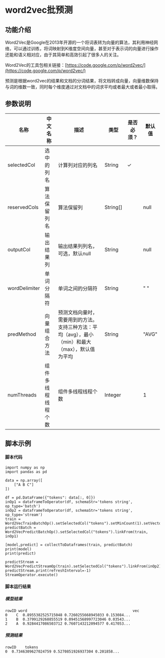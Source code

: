 # word2vec批预测
## 功能介绍

Word2Vec是Google在2013年开源的一个将词表转为向量的算法，其利用神经网络，可以通过训练，将词映射到K维度空间向量，甚至对于表示词的向量进行操作还能和语义相对应，由于其简单和高效引起了很多人的关注。

Word2Vec的工具包相关链接：[https://code.google.com/p/word2vec/](https://code.google.com/p/word2vec/)

预测是根据word2vec的结果和文档的分词结果，将文档转成向量，向量维数保持与词的维数一致，同时每个维度通过对文档中的词求平均或者最大或者最小取得。

## 参数说明

| 名称 | 中文名称 | 描述 | 类型 | 是否必须？ | 默认值 |
| --- | --- | --- | --- | --- | --- |
| selectedCol | 选中的列名 | 计算列对应的列名 | String | ✓ |  |
| reservedCols | 算法保留列名 | 算法保留列 | String[] |  | null |
| outputCol | 输出结果列 | 输出结果列列名，可选，默认null | String |  | null |
| wordDelimiter | 单词分隔符 | 单词之间的分隔符 | String |  | " " |
| predMethod | 向量组合方法 | 预测文档向量时，需要用到的方法。支持三种方法：平均（avg），最小（min）和最大（max），默认值为平均 | String |  | "AVG" |
| numThreads | 组件多线程线程个数 | 组件多线程线程个数 | Integer |  | 1 |



## 脚本示例
#### 脚本代码
```
import numpy as np
import pandas as pd

data = np.array([
    ["A B C"]
])

df = pd.DataFrame({"tokens": data[:, 0]})
inOp1 = dataframeToOperator(df, schemaStr='tokens string', op_type='batch')
inOp2 = dataframeToOperator(df, schemaStr='tokens string', op_type='stream')
train = Word2VecTrainBatchOp().setSelectedCol("tokens").setMinCount(1).setVectorSize(4).linkFrom(inOp1)
predictBatch = Word2VecPredictBatchOp().setSelectedCol("tokens").linkFrom(train, inOp1)

[model,predict] = collectToDataframes(train, predictBatch)
print(model)
print(predict)

predictStream = Word2VecPredictStreamOp(train).setSelectedCol("tokens").linkFrom(inOp2)
predictStream.print(refreshInterval=-1)
StreamOperator.execute()
```

#### 脚本运行结果
##### 模型结果
```
rowID word                                                vec
0    C  0.8955382525715048 0.7260255668945033 0.153084...
1    B  0.3799129268855519 0.09451568997723046 0.03543...
2    A  0.9284417086503712 0.7607143212094577 0.417053...
```

##### 预测结果
```
rowID    tokens
0  0.7346309627024759 0.5270851926937304 0.201858...
```
